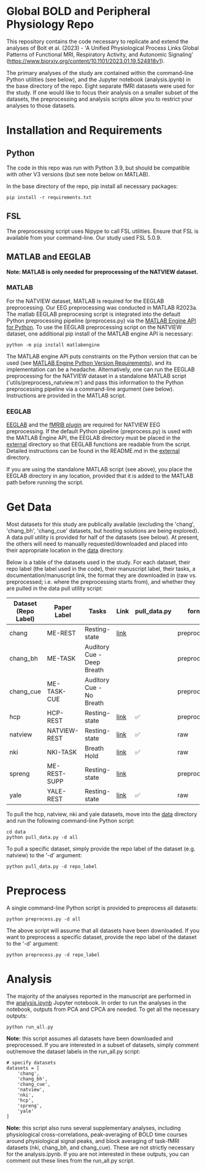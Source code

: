 # Global BOLD and Peripheral Physiology Repo
This repository contains the code necessary to replicate and extend the analyses of Bolt et al. (2023) - 'A Unified Physiological Process Links Global Patterns of Functional MRI, Respiratory Activity, and Autonomic Signaling' (https://www.biorxiv.org/content/10.1101/2023.01.19.524818v1). 

The primary analyses of the study are contained within the command-line Python utilities (see below), and the Jupyter notebook (analysis.ipynb) in the base directory of the repo. Eight separate fMRI datasets were used for the study. If one would like to focus their analysis on a smaller subset of the datasets, the preprocessing and analysis scripts allow you to restrict your analyses to those datasets. 


# Installation and Requirements

## Python  
The code in this repo was run with Python 3.9, but should be compatible with other V3 versions (but see note below on MATLAB). 

In the base directory of the repo, pip install all necessary packages:
```
pip install -r requirements.txt
```

## FSL
The preprocessing script uses Nipype to call FSL utilities. Ensure that FSL is available from your command-line. Our study used FSL 5.0.9.

## MATLAB and EEGLAB

**Note: MATLAB is only needed for preprocessing of the NATVIEW dataset.**

### MATLAB
For the NATVIEW dataset, MATLAB is required for the EEGLAB preprocessing. Our EEG preprocessing was conducted in MATLAB R2023a. The matlab EEGLAB preprocesing script is integrated into the default Python preprocessing pipeline (preprocess.py) via the [MATLAB Engine API for Python](https://www.mathworks.com/help/matlab/matlab_external/install-the-matlab-engine-for-python.html). To use the EEGLAB preprocessing script on the NATVIEW dataset, one additional pip install of the MATLAB engine API is necessary:

```
python -m pip install matlabengine
```

The MATLAB engine API puts constraints on the Python version that can be used (see [MATLAB Engine Python Version Requirements](https://www.mathworks.com/support/requirements/python-compatibility.html)), and its implementation can be a headache. Alternatively, one can run the EEGLAB preprocessing for the NATVIEW dataset in a standalone MATLAB script ('utils/preprocess_natview.m') and pass this information to the Python preprocessing pipeline via a command-line argument (see below). Instructions are provided in the MATLAB script.

### EEGLAB
[EEGLAB](https://github.com/sccn/eeglab) and the [fMRIB plugin](https://github.com/sccn/fMRIb) are required for NATVIEW EEG preprocessing. If the default Python pipeline (preprocess.py) is used with the MATLAB Engine API, the EEGLAB directory must be placed in the [external](external/) directory so that EEGLAB functions are readable from the script. Detailed instructions can be found in the README.md in the [external](external/) directory.

If you are using the standalone MATLAB script (see above), you place the EEGLAB directory in any location, provided that it is added to the MATLAB path before running the script.

# Get Data
Most datasets for this study are publically available (excluding the 'chang', 'chang_bh', 'chang_cue' datasets, but hosting solutions are being explored). A data pull utility is provided for half of the datasets (see below). At present, the others will need to manually requested/downloaded and placed into their appropriate location in the [data](data/) directory. 

Below is a table of the datasets used in the study. For each dataset, their repo label (the label used in the code), their manuscript label, their tasks, a documentation/manuscript link, the format they are downloaded in (raw vs. preprocessed; i.e. where the preprocessing starts from), and whether they are pulled in the data pull utility script:


| Dataset (Repo Label) | Paper Label  | Tasks                      | Link                                                               | pull_data.py       | format       |
| -------------------- | ------------ | -------------------------- | ------------------------------------------------------------------ | ------------------ | ------------ |
|        chang         | ME-REST      | Resting-state              | [link](https://elifesciences.org/articles/62376)                   |                    | preprocessed |
|        chang_bh      | ME-TASK      | Auditory Cue - Deep Breath |                                                                    |                    | preprocessed |
|        chang_cue     | ME-TASK-CUE  | Auditory Cue - No Breath   |                                                                    |                    | preprocessed |
|        hcp           | HCP-REST     | Resting-state              | [link](https://www.humanconnectome.org/study/hcp-young-adult)      | :white_check_mark: | preprocessed |
|        natview       | NATVIEW-REST | Resting-state              | [link](https://www.biorxiv.org/content/10.1101/2022.11.23.517540v1)| :white_check_mark: | raw          |
|        nki           | NKI-TASK     | Breath Hold                | [link](http://fcon_1000.projects.nitrc.org/indi/enhanced/)         | :white_check_mark: | raw          |
|        spreng        | ME-REST-SUPP | Resting-state              | [link](https://openneuro.org/datasets/ds003592/versions/1.0.13)    |                    | preprocessed |
|        yale          | YALE-REST    | Resting-state              | [link](https://openneuro.org/datasets/ds003673/versions/2.0.1)     | :white_check_mark: | raw          |

To pull the hcp, natview, nki and yale datasets, move into the [data](data/) directory and run the following command-line Python script:

```
cd data
python pull_data.py -d all
```

To pull a specific dataset, simply provide the repo label of the dataset (e.g. natview) to the '-d' argument:

```
python pull_data.py -d repo_label
```

# Preprocess
A single command-line Python script is provided to preprocess all datasets:

```
python preprocess.py -d all
```

The above script will assume that all datasets have been downloaded. If you want to preprocess a specific dataset, provide the repo label of the dataset to the '-d' argument:

```
python preprocess.py -d repo_label
```

# Analysis
The majority of the analyses reported in the manuscript are performed in the [analysis.ipynb](analysis.ipynb) Jupyter notebook. In order to run the analyses in the notebook, outputs from PCA and CPCA are needed. To get all the necessary outputs:

```
python run_all.py
```
**Note:** this script assumes all datasets have been downloaded and preprocessed. If you are interested in a subset of datasets, simply comment out/remove the dataset labels in the run_all.py script:
```
# specify datasets
datasets = [
	'chang', 
	'chang_bh', 
	'chang_cue', 
	'natview',
	'nki', 
	'hcp', 
	'spreng', 
	'yale'
]
```

**Note:** this script also runs several supplementary analyses, including physiological cross-correlations, peak-averaging of BOLD time courses around physiological signal peaks, and block averaging of task-fMRI datasets (nki, chang_bh, and chang_cue). These are not strictly necessary for the analysis.ipynb. If you are not interested in these outputs, you can comment out these lines from the run_all.py script.


